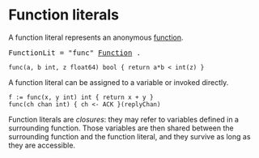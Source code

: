 # Function literals

A function literal represents an anonymous [function](/Declarations%20and%20scope/function_declarations.html).

<pre>
<a id="FunctionLit">FunctionLit</a> = "func" <a href="/Declarations%20and%20scope/function_declarations.html#Function">Function</a> .
</pre>

```
func(a, b int, z float64) bool { return a*b < int(z) }
```

A function literal can be assigned to a variable or invoked directly.

```
f := func(x, y int) int { return x + y }
func(ch chan int) { ch <- ACK }(replyChan)
```

Function literals are *closures*: they may refer to variables defined in a surrounding function. Those variables are then shared between the surrounding function and the function literal, and they survive as long as they are accessible.
